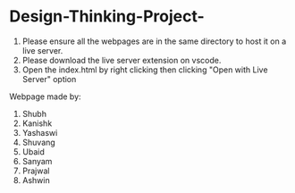 # Design-Thinking-Project-

1. Please ensure all the webpages are in the same directory to host it on a live server. 
2. Please download the live server extension on vscode. 
3. Open the index.html by right clicking then clicking "Open with Live Server" option



Webpage made by:

1. Shubh
2. Kanishk
3. Yashaswi
4. Shuvang
5. Ubaid
6. Sanyam 
7. Prajwal
8. Ashwin